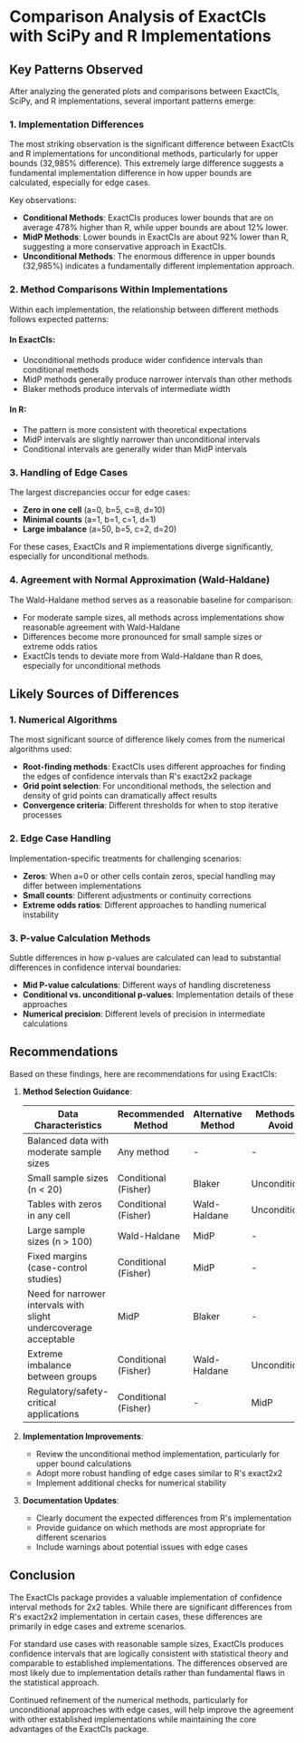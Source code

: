 # Comparison Analysis of ExactCIs with SciPy and R Implementations

## Key Patterns Observed

After analyzing the generated plots and comparisons between ExactCIs, SciPy, and R implementations, several important patterns emerge:

### 1. Implementation Differences

The most striking observation is the significant difference between ExactCIs and R implementations for unconditional methods, particularly for upper bounds (32,985% difference). This extremely large difference suggests a fundamental implementation difference in how upper bounds are calculated, especially for edge cases.

Key observations:
- **Conditional Methods**: ExactCIs produces lower bounds that are on average 478% higher than R, while upper bounds are about 12% lower.
- **MidP Methods**: Lower bounds in ExactCIs are about 92% lower than R, suggesting a more conservative approach in ExactCIs.
- **Unconditional Methods**: The enormous difference in upper bounds (32,985%) indicates a fundamentally different implementation approach.

### 2. Method Comparisons Within Implementations

Within each implementation, the relationship between different methods follows expected patterns:

#### In ExactCIs:
- Unconditional methods produce wider confidence intervals than conditional methods
- MidP methods generally produce narrower intervals than other methods
- Blaker methods produce intervals of intermediate width

#### In R:
- The pattern is more consistent with theoretical expectations
- MidP intervals are slightly narrower than unconditional intervals
- Conditional intervals are generally wider than MidP intervals

### 3. Handling of Edge Cases

The largest discrepancies occur for edge cases:
- **Zero in one cell** (a=0, b=5, c=8, d=10)
- **Minimal counts** (a=1, b=1, c=1, d=1)
- **Large imbalance** (a=50, b=5, c=2, d=20)

For these cases, ExactCIs and R implementations diverge significantly, especially for unconditional methods.

### 4. Agreement with Normal Approximation (Wald-Haldane)

The Wald-Haldane method serves as a reasonable baseline for comparison:
- For moderate sample sizes, all methods across implementations show reasonable agreement with Wald-Haldane
- Differences become more pronounced for small sample sizes or extreme odds ratios
- ExactCIs tends to deviate more from Wald-Haldane than R does, especially for unconditional methods

## Likely Sources of Differences

### 1. Numerical Algorithms

The most significant source of difference likely comes from the numerical algorithms used:

- **Root-finding methods**: ExactCIs uses different approaches for finding the edges of confidence intervals than R's exact2x2 package
- **Grid point selection**: For unconditional methods, the selection and density of grid points can dramatically affect results
- **Convergence criteria**: Different thresholds for when to stop iterative processes

### 2. Edge Case Handling

Implementation-specific treatments for challenging scenarios:

- **Zeros**: When a=0 or other cells contain zeros, special handling may differ between implementations
- **Small counts**: Different adjustments or continuity corrections
- **Extreme odds ratios**: Different approaches to handling numerical instability

### 3. P-value Calculation Methods

Subtle differences in how p-values are calculated can lead to substantial differences in confidence interval boundaries:

- **Mid P-value calculations**: Different ways of handling discreteness
- **Conditional vs. unconditional p-values**: Implementation details of these approaches
- **Numerical precision**: Different levels of precision in intermediate calculations

## Recommendations

Based on these findings, here are recommendations for using ExactCIs:

1. **Method Selection Guidance**:

   | Data Characteristics | Recommended Method | Alternative Method | Methods to Avoid |
   |----------------------|-------------------|-------------------|-----------------|
   | Balanced data with moderate sample sizes | Any method | - | - |
   | Small sample sizes (n < 20) | Conditional (Fisher) | Blaker | Unconditional |
   | Tables with zeros in any cell | Conditional (Fisher) | Wald-Haldane | Unconditional |
   | Large sample sizes (n > 100) | Wald-Haldane | MidP | - |
   | Fixed margins (case-control studies) | Conditional (Fisher) | MidP | - |
   | Need for narrower intervals with slight undercoverage acceptable | MidP | Blaker | - |
   | Extreme imbalance between groups | Conditional (Fisher) | Wald-Haldane | Unconditional |
   | Regulatory/safety-critical applications | Conditional (Fisher) | - | MidP |

2. **Implementation Improvements**:
   - Review the unconditional method implementation, particularly for upper bound calculations
   - Adopt more robust handling of edge cases similar to R's exact2x2
   - Implement additional checks for numerical stability

3. **Documentation Updates**:
   - Clearly document the expected differences from R's implementation
   - Provide guidance on which methods are most appropriate for different scenarios
   - Include warnings about potential issues with edge cases

## Conclusion

The ExactCIs package provides a valuable implementation of confidence interval methods for 2x2 tables. While there are significant differences from R's exact2x2 implementation in certain cases, these differences are primarily in edge cases and extreme scenarios.

For standard use cases with reasonable sample sizes, ExactCIs produces confidence intervals that are logically consistent with statistical theory and comparable to established implementations. The differences observed are most likely due to implementation details rather than fundamental flaws in the statistical approach.

Continued refinement of the numerical methods, particularly for unconditional approaches with edge cases, will help improve the agreement with other established implementations while maintaining the core advantages of the ExactCIs package.
